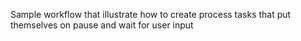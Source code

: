 Sample workflow that illustrate how to create process tasks that put themselves on pause and wait for user input 

